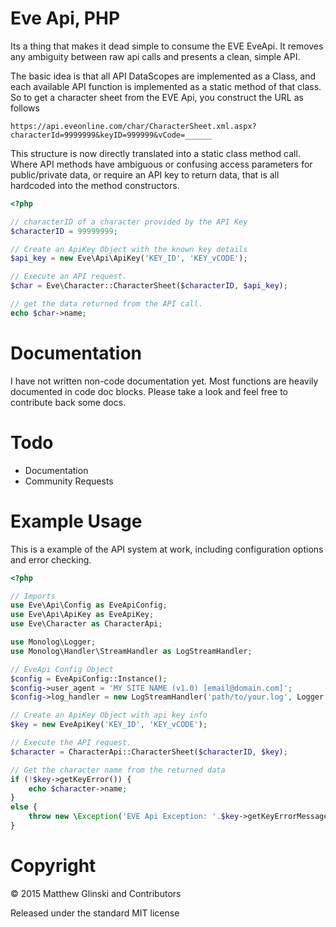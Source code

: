 # Eve Api, PHP

Its a thing that makes it dead simple to consume the EVE EveApi. 
It removes any ambiguity between raw api calls and presents a clean, simple API.

The basic idea is that all API DataScopes are implemented as a Class, and each available API function is implemented as a 
static method of that class. So to get a character sheet from the EVE Api, you construct the URL as follows

    https://api.eveonline.com/char/CharacterSheet.xml.aspx?characterId=9999999&keyID=999999&vCode=______

This structure is now directly translated into a static class method call. Where API methods have ambiguous or confusing access
parameters for public/private data, or require an API key to return data, that is all hardcoded into the method constructors. 
```php
<?php

// characterID of a character provided by the API Key
$characterID = 99999999;

// Create an ApiKey Object with the known key details
$api_key = new Eve\Api\ApiKey('KEY_ID', 'KEY_vCODE');

// Execute an API request.
$char = Eve\Character::CharacterSheet($characterID, $api_key);

// get the data returned from the API call.
echo $char->name;
```

# Documentation

I have not written non-code documentation yet. Most functions are heavily documented in code doc blocks. 
Please take a look and feel free to contribute back some docs.

# Todo

* Documentation
* Community Requests

# Example Usage

This is a example of the API system at work, including configuration options and error checking.

```php
<?php

// Imports
use Eve\Api\Config as EveApiConfig;
use Eve\Api\ApiKey as EveApiKey;
use Eve\Character as CharacterApi;

use Monolog\Logger;
use Monolog\Handler\StreamHandler as LogStreamHandler;

// EveApi Config Object
$config = EveApiConfig::Instance();
$config->user_agent = 'MY SITE NAME (v1.0) [email@domain.com]';
$config->log_handler = new LogStreamHandler('path/to/your.log', Logger::WARNING);

// Create an ApiKey Object with api key info
$key = new EveApiKey('KEY_ID', 'KEY_vCODE');

// Execute the API request.
$character = CharacterApi::CharacterSheet($characterID, $key);

// Get the character name from the returned data
if (!$key->getKeyError()) {
    echo $character->name;
}
else {
    throw new \Exception('EVE Api Exception: '.$key->getKeyErrorMessage());
}
```

# Copyright

&copy; 2015 Matthew Glinski and Contributors

Released under the standard MIT license
